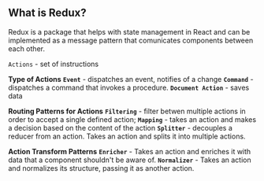 What is Redux?
--
Redux is a package that helps with state management in React and can be implemented as a message pattern that comunicates components between each other.


`Actions`  - set of instructions

**Type of Actions**
**`Event`** - dispatches an event, notifies of a change
**`Command`** - dispatches a command that invokes a procedure.
**`Document Action`** - saves data

**Routing Patterns for Actions**
**`Filtering`** - filter betwen multiple actions in order to accept a single defined action;
**`Mapping`** - takes an action and makes a decision based on the content of the action
**`Splitter`** - decouples a reducer from an action. Takes an action and splits it into multiple actions.

**Action Transform Patterns**
**`Enricher`** - Takes an action and enriches it with data that a component shouldn't be aware of.
**`Normalizer`** - Takes an action and normalizes its structure, passing it as another action.
<!--stackedit_data:
eyJoaXN0b3J5IjpbMTg1NzYyNjUyNywtMTg2OTM1MDM5MCwtNT
AxMzUxMjcxLC0xMjMwNjgyNDI4LC0xNDA3MzEyMTYzLC0xNTIx
MDM0Mzc1LDkzNzQxNzU5OCwtMTMyODI2Mjg3OSw3MjU0MDA3Mz
MsMTI4NDkwMzIzMl19
-->